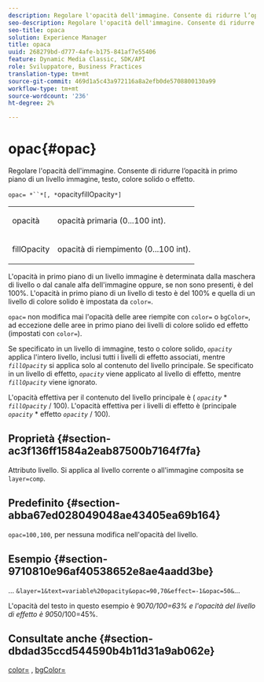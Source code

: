 ```yaml
---
description: Regolare l'opacità dell'immagine. Consente di ridurre l’opacità in primo piano di un livello immagine, testo, colore solido o effetto.
seo-description: Regolare l'opacità dell'immagine. Consente di ridurre l’opacità in primo piano di un livello immagine, testo, colore solido o effetto.
seo-title: opaca
solution: Experience Manager
title: opaca
uuid: 268279bd-d777-4afe-b175-841af7e55406
feature: Dynamic Media Classic, SDK/API
role: Sviluppatore, Business Practices
translation-type: tm+mt
source-git-commit: 469d1a5c43a972116a8a2efb0de5708800130a99
workflow-type: tm+mt
source-wordcount: '236'
ht-degree: 2%

---
```



# opac{#opac}

Regolare l&#39;opacità dell&#39;immagine. Consente di ridurre l’opacità in primo piano di un livello immagine, testo, colore solido o effetto.

`opac= *``*[, *`opacityfillOpacity`*]`

<table id="simpletable_DA4B5D86C496480886FADB284AD6047F"> 
 <tr class="strow"> 
  <td class="stentry"> <p><span class="varname"> opacità</span> </p> </td> 
  <td class="stentry"> <p>opacità primaria (0...100 int). </p></td> 
 </tr> 
 <tr class="strow"> 
  <td class="stentry"> <p><span class="varname"> fillOpacity</span> </p></td> 
  <td class="stentry"> <p>opacità di riempimento (0...100 int). </p></td> 
 </tr> 
</table>

L&#39;opacità in primo piano di un livello immagine è determinata dalla maschera di livello o dal canale alfa dell&#39;immagine oppure, se non sono presenti, è del 100%. L&#39;opacità in primo piano di un livello di testo è del 100% e quella di un livello di colore solido è impostata da `color=`.

`opac=` non modifica mai l&#39;opacità delle aree riempite con  `color=` o  `bgColor=`, ad eccezione delle aree in primo piano dei livelli di colore solido ed effetto (impostati con  `color=`).

Se specificato in un livello di immagine, testo o colore solido, *`opacity`* applica l&#39;intero livello, inclusi tutti i livelli di effetto associati, mentre *`fillOpacity`* si applica solo al contenuto del livello principale. Se specificato in un livello di effetto, *`opacity`* viene applicato al livello di effetto, mentre *`fillOpacity`* viene ignorato.

L&#39;opacità effettiva per il contenuto del livello principale è ( *`opacity`* * *`fillOpacity`* / 100). L&#39;opacità effettiva per i livelli di effetto è (principale *`opacity`* * effetto *`opacity`* / 100).

## Proprietà {#section-ac3f136ff1584a2eab87500b7164f7fa}

Attributo livello. Si applica al livello corrente o all&#39;immagine composita se `layer=comp`.

## Predefinito {#section-abba67ed028049048ae43405ea69b164}

`opac=100,100`, per nessuna modifica nell&#39;opacità del livello.

## Esempio {#section-9710810e96af40538652e8ae4aadd3be}

... `&layer=1&text=variable%20opacity&opac=90,70&effect=-1&opac=50&`...

L&#39;opacità del testo in questo esempio è 90*70/100=63% e l&#39;opacità del livello di effetto è 90*50/100=45%.

## Consultate anche {#section-dbdad35ccd544590b4b11d31a9ab062e}

[color=](/help/aem-is-ir-api/is-api/http-ref/image-serving-api-ref/c-http-protocol-reference/c-data-types/r-is-http-color.md) ,  [bgColor=](../../../../../is-api/http-ref/image-serving-api-ref/c-http-protocol-reference/c-command-reference/r-bgcolor.md#reference-441371ba4ef54fe781887c5ae448f6ab)
